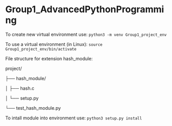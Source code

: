# Group1_AdvancedPythonProgramming

To create new virtual environment use:
```python3 -m venv Group1_project_env```

To use a virtual environment (in Linux):
```source Group1_project_env/bin/activate```

File structure for extension hash_module:

project/

├── hash_module/

│   ├── hash.c

│   └── setup.py

└── test_hash_module.py

To intall module into environment use:
```python3 setup.py install```
